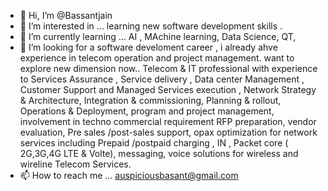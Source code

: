- 👋 Hi, I’m @Bassantjain
- 👀 I’m interested in ... learning new software development  skills .
- 🌱 I’m currently learning ... AI , MAchine learning, Data Science, QT, 
- 💞️ I’m looking for a software develoment career , 
i already ahve experience in telecom operation and project management. want to explore new dimension now..
Telecom & IT professional with experience to Services Assurance , Service delivery , Data center Management , Customer Support and Managed Services execution , 
Network Strategy & Architecture, Integration & commissioning, Planning & rollout, Operations & Deployment, program and project management, involvement in techno commercial requirement RFP preparation, vendor evaluation, 
Pre sales /post-sales support, opax optimization for  network services including Prepaid /postpaid charging , IN  , Packet core ( 2G,3G,4G LTE & Volte), messaging, voice solutions for wireless and wireline Telecom Services.
- 📫 How to reach me ...
auspiciousbasant@gmail.com

<!---
Bassantjain/Bassantjain is a ✨ special ✨ repository because its `README.md` (this file) appears on your GitHub profile.
You can click the Preview link to take a look at your changes.
--->
